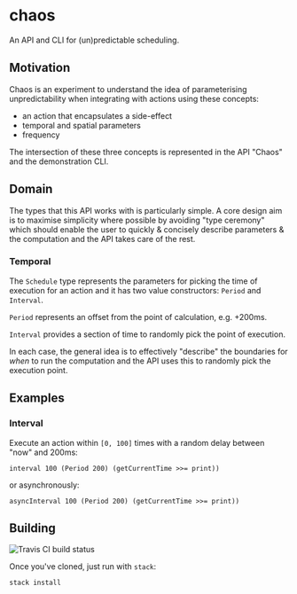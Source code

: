 # chaos

An API and CLI for (un)predictable scheduling.

## Motivation

Chaos is an experiment to understand the idea of parameterising unpredictability
when integrating with actions using these concepts:

 * an action that encapsulates a side-effect
 * temporal and spatial parameters
 * frequency

The intersection of these three concepts is represented in the API "Chaos"
and the demonstration CLI.

## Domain

The types that this API works with is particularly simple. A core design aim
is to maximise simplicity where possible by avoiding "type ceremony" which
should enable the user to quickly & concisely describe parameters & the computation
and the API takes care of the rest.

### Temporal

The `Schedule` type represents the parameters for picking the time of execution
for an action and it has two value constructors: `Period` and `Interval`. 

`Period` represents an offset from the point of calculation, e.g. +200ms.

`Interval` provides a section of time to randomly pick the point of execution. 

In each case, the general idea is to effectively "describe" the boundaries for
_when_ to run the computation and the API uses this to randomly pick the execution
point.

## Examples

### Interval 

Execute an action within `[0, 100]` times with a random delay between "now" and 200ms:

    interval 100 (Period 200) (getCurrentTime >>= print))

or asynchronously:

    asyncInterval 100 (Period 200) (getCurrentTime >>= print))

## Building

![Travis CI build status](https://travis-ci.org/atcol/chaos.svg?branch=master)

Once you've cloned, just run with `stack`:

```
stack install
```
